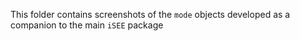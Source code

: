This folder contains screenshots of the `mode` objects developed as a companion to the main `iSEE` package 
